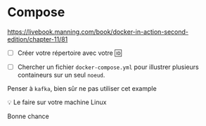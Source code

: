 # Compose

https://livebook.manning.com/book/docker-in-action-second-edition/chapter-11/81

- [ ] Créer votre répertoire avec votre :id:

- [ ] Chercher un fichier `docker-compose.yml` pour illustrer plusieurs containeurs sur un seul `noeud`.


Penser à `kafka`, bien sûr ne pas utiliser cet example

:bulb: Le faire sur votre machine Linux

Bonne chance



